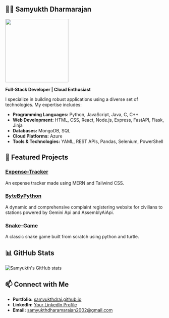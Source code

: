 ## 👨‍💻 Samyukth Dharmarajan
<img src="https://github.com/samyukthdraj.png" width="200px">




**Full-Stack Developer | Cloud Enthusiast**

I specialize in building robust applications using a diverse set of technologies. My expertise includes:

- **Programming Languages:** Python, JavaScript, Java, C, C++
- **Web Development:** HTML, CSS, React, Node.js, Express, FastAPI, Flask, Jinja
- **Databases:** MongoDB, SQL
- **Cloud Platforms:** Azure
- **Tools & Technologies:** YAML, REST APIs, Pandas, Selenium, PowerShell

## 🚀 Featured Projects

### [Expense-Tracker](https://github.com/samyukthdraj/Expense-Tracker)
An expense tracker made using MERN and Tailwind CSS. 

### [ByteByPython](https://github.com/samyukthdraj/ByteByPython)
A dynamic and comprehensive complaint registering website for civilians to stations powered by Gemini Api and AssemblyAiApi.

### [Snake-Game](https://github.com/samyukthdraj/Snake-Game)
A classic snake game built from scratch using python and turtle.

## 📊 GitHub Stats

![Samyukth's GitHub stats](https://github-readme-stats.vercel.app/api?username=samyukthdraj&show_icons=true&theme=default)

## 📫 Connect with Me

- **Portfolio:** [samyukthdraj.github.io](https://samyukthdraj.github.io)
- **LinkedIn:** [Your LinkedIn Profile](https://www.linkedin.com/in/your-profile)
- **Email:** [samyukthdharamarajan2002@gmail.com](mailto:samyukthdharamarajan2002@gmail.com)
